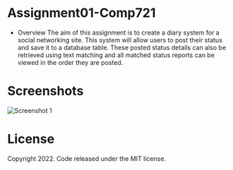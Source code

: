 # Assignment01-Comp721
- Overview
The aim of this assignment is to create a diary system for a social networking site. This system will allow users
to post their status and save it to a database table. These posted status details can also be retrieved using
text matching and all matched status reports can be viewed in the order they are posted.

# Screenshots
![Screenshot 1](https://github.com/MiguelEmmara-ai/Assignment01-Comp721/blob/release/v1.0/screenshots/screencapture-localhost-assignment01.png)

# License
Copyright 2022. Code released under the MIT license.
